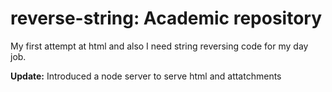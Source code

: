 # reverse-string: Academic repository
My first attempt at html and also I need string reversing code for my day job.

**Update:** Introduced a node server to serve html and attatchments
